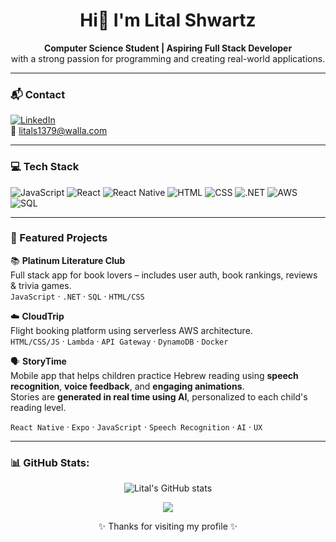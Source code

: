 <h1 align="center">Hi👋 I'm Lital Shwartz</h1>
<p align="center">
  <b>Computer Science Student | Aspiring Full Stack Developer</b><br/>
  with a strong passion for programming and creating real-world applications.
</p>

---

### 📬 Contact  
[![LinkedIn](https://img.shields.io/badge/LinkedIn-blue?style=flat&logo=linkedin)](https://linkedin.com/in/litalshwartz)  
📧 litals1379@walla.com

---

### 💻 Tech Stack

![JavaScript](https://img.shields.io/badge/-JavaScript-F7DF1E?style=flat&logo=javascript)
![React](https://img.shields.io/badge/-React-61DAFB?style=flat&logo=react)
![React Native](https://img.shields.io/badge/-React%20Native-61DAFB?style=flat&logo=react)
![HTML](https://img.shields.io/badge/-HTML-E34F26?style=flat&logo=html5)
![CSS](https://img.shields.io/badge/-CSS-1572B6?style=flat&logo=css3)
![.NET](https://img.shields.io/badge/-.NET-512BD4?style=flat&logo=dotnet)
![AWS](https://img.shields.io/badge/-AWS-232F3E?style=flat&logo=amazonaws)
![SQL](https://img.shields.io/badge/-SQL-4479A1?style=flat&logo=postgresql)


---

### 🌟 Featured Projects

📚 **Platinum Literature Club**  
Full stack app for book lovers – includes user auth, book rankings, reviews & trivia games.  
`JavaScript` · `.NET` · `SQL` · `HTML/CSS`

☁️ **CloudTrip**  
Flight booking platform using serverless AWS architecture.  
`HTML/CSS/JS` · `Lambda` · `API Gateway` · `DynamoDB` · `Docker`

🗣️ **StoryTime**  
Mobile app that helps children practice Hebrew reading using **speech recognition**, **voice feedback**, and **engaging animations**.  
Stories are **generated in real time using AI**, personalized to each child's reading level.

`React Native` · `Expo` · `JavaScript` · `Speech Recognition` · `AI` · `UX`


---
### 📊 GitHub Stats:

<p align="center">
  <img src="https://github-readme-stats.vercel.app/api?username=litals1379&show_icons=true&theme=radical" alt="Lital's GitHub stats" />
</p>

<p align="center">
  <img src="https://github-readme-stats.vercel.app/api/top-langs/?username=litals1379&layout=compact&theme=radical" />
</p>

<p align="center">✨ Thanks for visiting my profile ✨</p>
